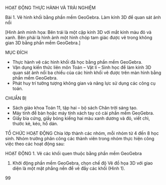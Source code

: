 HOẠT ĐỘNG THỰC HÀNH VÀ TRẢI NGHIỆM

Bài 1. Vẽ hình khối bằng phần mềm GeoGebra. Làm kính 3D để quan sát ảnh nổi

[Hình ảnh minh họa: Bên trái là một cặp kính 3D với mắt kính màu đỏ và xanh. Bên phải là hình ảnh một hình chóp tam giác được vẽ trong không gian 3D bằng phần mềm GeoGebra.]

MỤC ĐÍCH
- Thực hành vẽ các hình khối đã học bằng phần mềm GeoGebra.
- Vận dụng kiến thức liên môn Toán – Vật lí – Sinh học để làm kính 3D quan sát ảnh nổi ba chiều của các hình khối vẽ được trên màn hình bằng phần mềm GeoGebra.
- Phát huy trí tưởng tượng không gian và năng lực sử dụng các công cụ toán.

CHUẨN BỊ
- Sách giáo khoa Toán 11, tập hai – bộ sách Chân trời sáng tạo.
- Máy tính để bàn hoặc máy tính xách tay có cài phần mềm GeoGebra.
- Giấy bìa cứng, giấy bóng kiếng hai màu xanh dương và đỏ, viết chì, thước kẻ, kéo, hồ dán.

TỔ CHỨC HOẠT ĐỘNG
Chia lớp thành các nhóm, mỗi nhóm từ 4 đến 8 học sinh.
Nhóm trưởng phân công các thành viên trong nhóm thực hiện công việc theo các hoạt động sau:

HOẠT ĐỘNG 1. Vẽ các khối quen thuộc bằng phần mềm GeoGebra

1. Khởi động phần mềm GeoGebra, chọn chế độ Vẽ đồ họa 3D với giao diện là một mặt phẳng nền để vẽ đầy các khối (Hình 1).

99